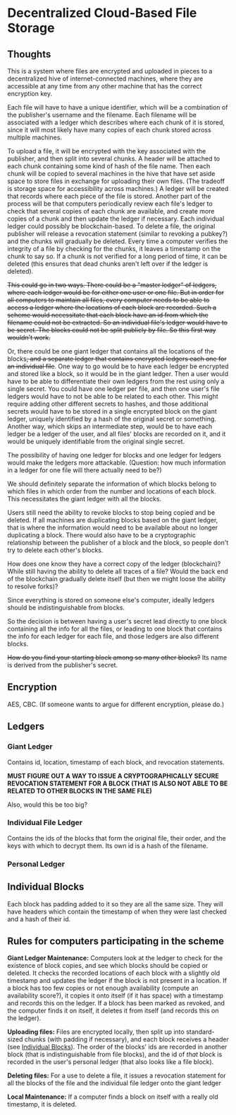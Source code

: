 # Decentralized Cloud-Based File Storage

## Thoughts

This is a system where files are encrypted and uploaded in pieces to a decentralized hive of internet-connected machines, where they are accessible at any time from any other machine that has the correct encryption key.

Each file will have to have a unique identifier, which will be a combination of the publisher's username and the filename. Each filename will be associated with a ledger which describes where each chunk of it is stored, since it will most likely have many copies of each chunk stored across multiple machines.

To upload a file, it will be encrypted with the key associated with the publisher, and then split into several chunks. A header will be attached to each chunk containing some kind of hash of the file name. Then each chunk will be copied to several machines in the hive that have set aside space to store files in exchange for uploading their own files. (The tradeoff is storage space for accessibility across machines.) A ledger will be created that records where each piece of the file is stored. Another part of the process will be that computers periodically review each file's ledger to check that several copies of each chunk are available, and create more copies of a chunk and then update the ledger if necessary. Each individual ledger could possibly be blockchain-based. To delete a file, the original publisher will release a revocation statement (similar to revoking a pubkey?) and the chunks will gradually be deleted. Every time a computer verifies the integrity of a file by checking for the chunks, it leaves a timestamp on the chunk to say so. If a chunk is not verified for a long period of time, it can be deleted (this ensures that dead chunks aren't left over if the ledger is deleted).


~~This could go in two ways. There could be a "master ledger" of ledgers, where each ledger would be for either one user or one file. But in order for all computers to maintain all files, every computer needs to be able to access a ledger where the locations of each block are recorded. Such a scheme would necessitate that each block have an id from which the filename could not be extracted. So an individual file's ledger would have to be secret. The blocks could not be split publicly by file. So this first way wouldn't work.~~

Or, there could be one giant ledger that contains all the locations of the blocks~~, and a separate ledger that contains encrypted ledgers each one for an individual file~~. One way to go would be to have each ledger be encrypted and stored like a block, so it would be in the giant ledger. Then a user would have to be able to differentiate their own ledgers from the rest using only a single secret. You could have one ledger per file, and then one user's file ledgers would have to not be able to be related to each other. This might require adding other different secrets to hashes, and those additional secrets would have to be stored in a single encrypted block on the giant ledger, uniquely identified by a hash of the original secret or something. Another way, which skips an intermediate step, would be to have each ledger be a ledger of the user, and all files' blocks are recorded on it, and it would be uniquely identifiable from the original single secret. 

The possibility of having one ledger for blocks and one ledger for ledgers would make the ledgers more attackable. (Question: how much information in a ledger for one file will there actually need to be?)

We should definitely separate the information of which blocks belong to which files in which order from the number and locations of each block. This necessitates the giant ledger with all the blocks. 

Users still need the ability to revoke blocks to stop being copied and be deleted. If all machines are duplicating blocks based on the giant ledger, that is where the information would need to be available about no longer duplicating a block. There would also have to be a cryptographic relationship between the publisher of a block and the block, so people don't try to delete each other's blocks. 

How does one know they have a correct copy of the ledger (blockchain)? While still having the ability to delete all traces of a file? Would the back end of the blockchain gradually delete itself (but then we might loose the ability to resolve forks)?

Since everything is stored on someone else's computer, ideally ledgers should be indistinguishable from blocks. 

So the decision is between having a user's secret lead directly to one block containing all the info for all the files, or leading to one block that contains the info for each ledger for each file, and those ledgers are also different blocks.

~~How do you find your starting block among so many other blocks?~~ Its name is derived from the publisher's secret.

## Encryption

AES, CBC. (If someone wants to argue for different encryption, please do.)

## Ledgers

### Giant Ledger

Contains id, location, timestamp of each block, and revocation statements.

**MUST FIGURE OUT A WAY TO ISSUE A CRYPTOGRAPHICALLY SECURE REVOCATION STATEMENT FOR A BLOCK (THAT IS ALSO NOT ABLE TO BE RELATED TO OTHER BLOCKS IN THE SAME FILE)**

Also, would this be too big?

### Individual File Ledger

Contains the ids of the blocks that form the original file, their order, and the keys with which to decrypt them. Its own id is a hash of the filename.

### Personal Ledger


## Individual Blocks

Each block has padding added to it so they are all the same size. They will have headers which contain the timestamp of when they were last checked and a hash of their id.

## Rules for computers participating in the scheme

**Giant Ledger Maintenance:** Computers look at the ledger to check for the existence of block copies, and see which blocks should be copied or deleted. It checks the recorded locations of each block with a slightly old timestamp and updates the ledger if the block is not present in a location. If a block has too few copies or not enough availability (compute an availability score?), it copies it onto itself (if it has space) with a timestamp and records this on the ledger. If a block has been marked as revoked, and the computer finds it on itself, it deletes it from itself (and records this on the ledger).

**Uploading files:** Files are encrypted locally, then split up into standard-sized chunks (with padding if necessary), and each block receives a header (see [Individual Blocks](#individual-blocks)). The order of the blocks' ids are recorded in another block (that is indistinguishable from file blocks), and the id of *that* block is recorded in the user's personal ledger (that also looks like a file block).

**Deleting files:** For a use to delete a file, it issues a revocation statement for all the blocks of the file and the individual file ledger onto the giant ledger

**Local Maintenance:** If a computer finds a block on itself with a really old timestamp, it is deleted.
